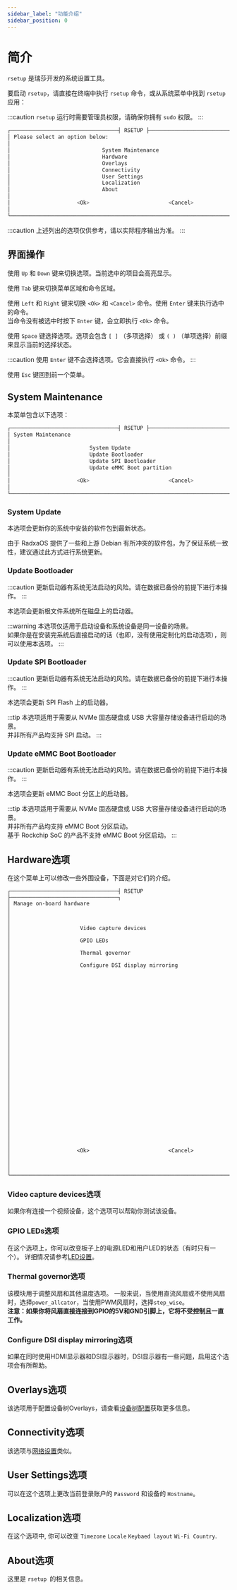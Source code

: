 ```yaml
---
sidebar_label: "功能介绍"
sidebar_position: 0
---
```


# 简介

`rsetup` 是瑞莎开发的系统设置工具。

要启动 `rsetup`，请直接在终端中执行 `rsetup` 命令，或从系统菜单中找到 `rsetup` 应用：

:::caution
`rsetup` 运行时需要管理员权限，请确保你拥有 `sudo` 权限。
:::

```bash
┌──────────────────────────────────┤ RSETUP ├──────────────────────────────────┐
│ Please select an option below:                                               │
│                                                                              │
│                             System Maintenance                               │
│                             Hardware                                         │
│                             Overlays                                         │
│                             Connectivity                                     │
│                             User Settings                                    │
│                             Localization                                     │
│                             About                                            │
│                                                                              │
│                     <Ok>                         <Cancel>                    │
│                                                                              │
└──────────────────────────────────────────────────────────────────────────────┘
```

:::caution
上述列出的选项仅供参考，请以实际程序输出为准。
:::

## 界面操作

使用 `Up` 和 `Down` 键来切换选项。当前选中的项目会高亮显示。

使用 `Tab` 键来切换菜单区域和命令区域。

使用 `Left` 和 `Right` 键来切换 `<Ok>` 和 `<Cancel>` 命令。使用 `Enter` 键来执行选中的命令。  
当命令没有被选中时按下 `Enter` 键，会立即执行 `<Ok>` 命令。

使用 `Space` 键选择选项。选项会包含 `[ ]` （多项选择） 或 `( )` （单项选择）前缀来显示当前的选择状态。

:::caution
使用 `Enter` 键不会选择选项。它会直接执行 `<Ok>` 命令。
:::

使用 `Esc` 键回到前一个菜单。

## System Maintenance

本菜单包含以下选项：

```bash
┌──────────────────────────────────┤ RSETUP ├──────────────────────────────────┐
│ System Maintenance                                                           │
│                                                                              │
│                         System Update                                        │
│                         Update Bootloader                                    │
│                         Update SPI Bootloader                                │
│                         Update eMMC Boot partition                           │
│                                                                              │
│                     <Ok>                         <Cancel>                    │
│                                                                              │
└──────────────────────────────────────────────────────────────────────────────┘
```

### System Update

本选项会更新你的系统中安装的软件包到最新状态。

由于 RadxaOS 提供了一些和上游 Debian 有所冲突的软件包，为了保证系统一致性，建议通过此方式进行系统更新。

### Update Bootloader

:::caution
更新启动器有系统无法启动的风险。请在数据已备份的前提下进行本操作。
:::

本选项会更新根文件系统所在磁盘上的启动器。

:::warning
本选项仅适用于启动设备和系统设备是同一设备的场景。  
如果你是在安装完系统后直接启动的话（也即，没有使用定制化的启动选项），则可以使用本选项。
:::

### Update SPI Bootloader

:::caution
更新启动器有系统无法启动的风险。请在数据已备份的前提下进行本操作。
:::

本选项会更新 SPI Flash 上的启动器。

:::tip
本选项适用于需要从 NVMe 固态硬盘或 USB 大容量存储设备进行启动的场景。  
并非所有产品均支持 SPI 启动。
:::

### Update eMMC Boot Bootloader

:::caution
更新启动器有系统无法启动的风险。请在数据已备份的前提下进行本操作。
:::

本选项会更新 eMMC Boot 分区上的启动器。

:::tip
本选项适用于需要从 NVMe 固态硬盘或 USB 大容量存储设备进行启动的场景。  
并非所有产品均支持 eMMC Boot 分区启动。  
基于 Rockchip SoC 的产品不支持 eMMC Boot 分区启动。
:::

## Hardware选项

在这个菜单上可以修改一些外围设备，下面是对它们的介绍。

```
┌──────────────────────────────────┤ RSETUP ├──────────────────────────────────┐
│ Manage on-board hardware                                                     │
│                                                                              │
│                      Video capture devices                                   │
│                      GPIO LEDs                                               │
│                      Thermal governor                                        │
│                      Configure DSI display mirroring                         │
│                                                                              │
│                                                                              │
│                                                                              │
│                                                                              │
│                                                                              │
│                                                                              │
│                                                                              │
│                                                                              │
│                                                                              │
│                                                                              │
│                                                                              │
│                                                                              │
│                                                                              │
│                                                                              │
│                     <Ok>                         <Cancel>                    │
│                                                                              │
└──────────────────────────────────────────────────────────────────────────────┘
```

### Video capture devices选项

如果你有连接一个视频设备，这个选项可以帮助你测试该设备。

### GPIO LEDs选项

在这个选项上，你可以改变板子上的电源LED和用户LED的状态（有时只有一个）。
详细情况请参考[LED设置](led)。

### Thermal governor选项

该模块用于调整风扇和其他温度选项。
一般来说，当使用直流风扇或不使用风扇时，选择`power_allcator`，当使用PWM风扇时，选择`step_wise`。  
**注意：如果你将风扇直接连接到GPIO的5V和GND引脚上，它将不受控制且一直工作。**

### Configure DSI display mirroring选项

如果在同时使用HDMI显示器和DSI显示器时，DSI显示器有一些问题，启用这个选项会有所帮助。

## Overlays选项

该选项用于配置设备树Overlays，请查看[设备树配置](devicetree)获取更多信息。

## Connectivity选项

该选项与[网络设置](../network)类似。

## User Settings选项

可以在这个选项上更改当前登录账户的 `Password` 和设备的 `Hostname`。

## Localization选项

在这个选项中, 你可以改变 `Timezone` `Locale` `Keybaed layout` `Wi-Fi Country`.

## About选项

这里是 `rsetup `的相关信息。
